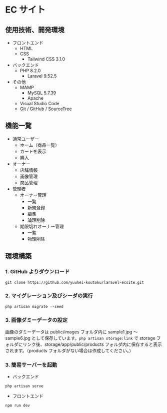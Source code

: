 # EC サイト

## 使用技術、開発環境

-   フロントエンド
    -   HTML
    -   CSS
        -   Tailwind CSS 3.1.0
-   バックエンド
    -   PHP 8.2.0
        -   Laravel 9.52.5
-   その他
    -   MAMP
        -   MySQL 5.7.39
        -   Apache
    -   Visual Studio Code
    -   Git / GitHub / SourceTree

## 機能一覧

-   通常ユーザー
    -   ホーム（商品一覧）
    -   カートを表示
    -   購入
-   オーナー
    -   店舗情報
    -   画像管理
    -   商品管理
-   管理者
    -   オーナー管理
        -   一覧
        -   新規登録
        -   編集
        -   論理削除
    -   期限切れオーナー管理
        -   一覧
        -   物理削除

## 環境構築

### 1. GitHub よりダウンロード

```
git clone https://github.com/yuuhei-koutoku/laravel-ecsite.git
```

### 2. マイグレーション及びシーダの実行

```
php artisan migrate --seed
```

### 3. 画像ダミーデータの設定

画像のダミーデータは public/images フォルダ内に sample1.jpg 〜 sample6.jpg として保存しています。`php artisan storage:link` で storage フォルダにリンク後、storage/app/public/products フォルダ内に保存すると表示されます。（products フォルダがない場合は作成してください。）

### 3. 簡易サーバーを起動

-   バックエンド

```
php artisan serve
```

-   フロントエンド

```
npm run dev
```
